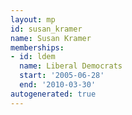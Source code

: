```yaml
---
layout: mp
id: susan_kramer
name: Susan Kramer
memberships:
- id: ldem
  name: Liberal Democrats
  start: '2005-06-28'
  end: '2010-03-30'
autogenerated: true
---
```

